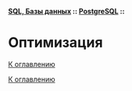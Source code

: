 **[SQL, Базы данных](../../README.md#sql-базы-данных) :: [PostgreSQL](../../README.md#postgresql) ::**
# Оптимизация

<!--

-->

[К оглавлению](../../README.md#postgresql)



[К оглавлению](../../README.md#postgresql)
